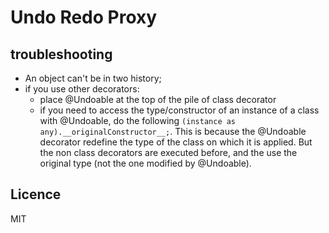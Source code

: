 # Undo Redo Proxy

## troubleshooting
- An object can't be in two history;
- if you use other decorators:
  - place @Undoable at the top of the pile of class decorator
  - if you need to access the type/constructor of an instance of a class with @Undoable, do the following `(instance as any).__originalConstructor__;`. This is because the @Undoable decorator redefine the type of the class on which it is applied. But the non class decorators are executed before, and the use the original type (not the one modified by @Undoable).

## Licence
MIT